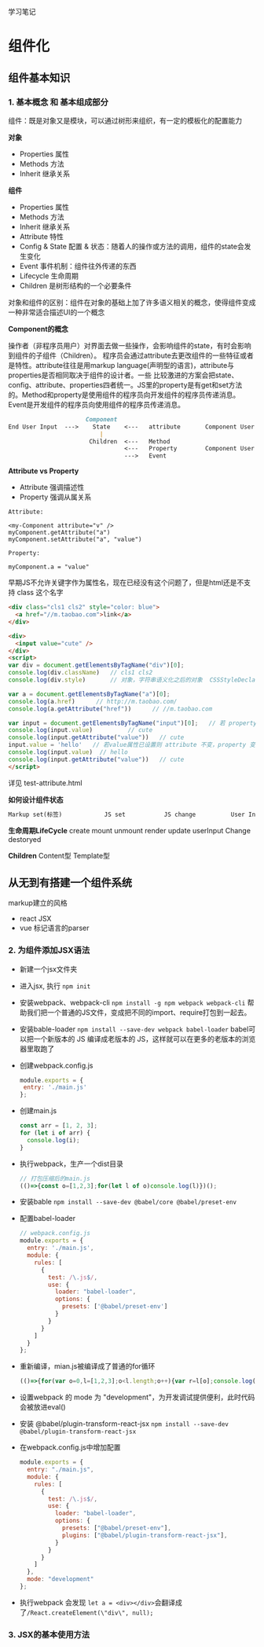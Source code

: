 学习笔记
# 组件化

## 组件基本知识

### 1. 基本概念 和 基本组成部分
组件：既是对象又是模块，可以通过树形来组织，有一定的模板化的配置能力

**对象**
+ Properties  属性
+ Methods     方法
+ Inherit     继承关系



**组件**
+ Properties  属性
+ Methods     方法
+ Inherit     继承关系
+ Attribute   特性
+ Config & State  配置 & 状态：随着人的操作或方法的调用，组件的state会发生变化
+ Event       事件机制：组件往外传递的东西
+ Lifecycle   生命周期
+ Children    是树形结构的一个必要条件

对象和组件的区别：组件在对象的基础上加了许多语义相关的概念，使得组件变成一种非常适合描述UI的一个概念

**Component的概念**

操作者（非程序员用户）对界面去做一些操作，会影响组件的state，有时会影响到组件的子组件（Children）。
程序员会通过attribute去更改组件的一些特征或者是特性。attribute往往是用markup language(声明型的语言)，attribute与properties是否相同取决于组件的设计者。一些 比较激进的方案会把state、config、attribute、properties四者统一。JS里的property是有get和set方法的。Method和property是使用组件的程序员向开发组件的程序员传递消息。Event是开发组件的程序员向使用组件的程序员传递消息。
```markdown
                      Component                       
End User Input  --->    State    <---   attribute       Component User's Markup Code
                          |
                       Children  <---   Method
                                 <---   Property        Component User's JS Code
                                 --->   Event
```

**Attribute vs Property**
+ Attribute 强调描述性
+ Property 强调从属关系

```
Attribute:

<my-Component attribute="v" />
myComponent.getAttribute("a")
myComponent.setAttribute("a", "value")

Property:

myComponent.a = "value"
```

早期JS不允许关键字作为属性名，现在已经没有这个问题了，但是html还是不支持 class 这个名字
```html
<div class="cls1 cls2" style="color: blue">
  <a href="//m.taobao.com">link</a>
</div>

<div>
  <input value="cute" />
</div>
<script>
var div = document.getElementsByTagName("div")[0];
console.log(div.className)   // cls1 cls2
console.log(div.style)       // 对象，字符串语义化之后的对象  CSSStyleDeclaration {0: "color", alignContent: "", alignItems: "", alignSelf: "", alignmentBaseline: "", all: "", …}

var a = document.getElementsByTagName("a")[0];
console.log(a.href)      // http://m.taobao.com/
console.log(a.getAttribute("href"))      // //m.taobao.com

var input = document.getElementsByTagName("input")[0];   // 若 property 没有设置则结果是 attribute
console.log(input.value)          // cute
console.log(input.getAttribute("value"))   // cute
input.value = 'hello'   // 若value属性已设置则 attribute 不变，property 变化，元素实际上的效果是 property 优先
console.log(input.value)  // hello
console.log(input.getAttribute("value"))   // cute
</script>
```

详见 test-attribute.html

**如何设计组件状态**
```markdown
Markup set(标签)            JS set           JS change          User Input change(用户输入)


```

**生命周期LifeCycle**
create
mount
unmount
render
update   userInput Change
destoryed

**Children**
Content型
Template型


## 从无到有搭建一个组件系统

markup建立的风格
+ react JSX
+ vue 标记语言的parser

### 2. 为组件添加JSX语法
+ 新建一个jsx文件夹
+ 进入jsx, 执行 `npm init`
+ 安装webpack、webpack-cli `npm install -g npm webpack webpack-cli`  帮助我们把一个普通的JS文件，变成把不同的import、require打包到一起去。
+ 安装bable-loader `npm install --save-dev webpack babel-loader`     babel可以把一个新版本的 JS 编译成老版本的 JS，这样就可以在更多的老版本的浏览器里取跑了
+ 创建webpack.config.js
   ```js
   module.exports = {
    entry: './main.js'
   };
   ```

+ 创建main.js
  ```js
  const arr = [1, 2, 3];
  for (let i of arr) {
    console.log(i);
  }
  ```

+ 执行webpack，生产一个dist目录
  ```js
  // 打包压缩后的main.js
  (()=>{const o=[1,2,3];for(let l of o)console.log(l)})();
  ```

+ 安装bable `npm install --save-dev @babel/core @babel/preset-env` 
+ 配置babel-loader
  ```js
  // webpack.config.js
  module.exports = {
    entry: './main.js',
    module: {
      rules: [
        {
          test: /\.js$/,
          use: {
            loader: "babel-loader",
            options: {
              presets: ['@babel/preset-env']
            }
          }
        }
      ]
    }
  };
  ```
+ 重新编译，mian.js被编译成了普通的for循环
  ```js
  (()=>{for(var o=0,l=[1,2,3];o<l.length;o++){var r=l[o];console.log(r)}})();
  ```
+ 设置webpack 的 mode 为 "development"，为开发调试提供便利，此时代码会被放进eval()
+ 安装 @babel/plugin-transform-react-jsx `npm install --save-dev @babel/plugin-transform-react-jsx`
+ 在webpack.config.js中增加配置
  ```js
  module.exports = {
    entry: "./main.js",
    module: {
      rules: [
        {
          test: /\.js$/,
          use: {
            loader: "babel-loader",
            options: {
              presets: ["@babel/preset-env"],
              plugins: ["@babel/plugin-transform-react-jsx"],
            }
          }
        }
      ]
    },
    mode: "development"
  };
  ```
+ 执行webpack 会发现 `let a = <div></div>`会翻译成了`/React.createElement(\"div\", null);`

### 3. JSX的基本使用方法